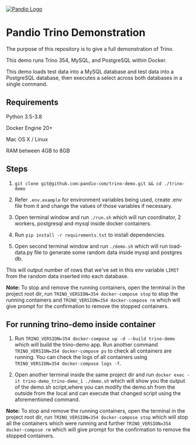 <a href="https://pandio.com"><img src="https://pandio-com.github.io/static/files/assets/pandio_225_blue-05.svg" alt="Pandio Logo"></a>

# Pandio Trino Demonstration

The purpose of this repository is to give a full demonstration of Trino.

This demo runs Trino 354, MySQL, and PostgreSQL within Docker.

This demo loads test data into a MySQL database and test data into a PostgreSQL database, then executes a select across both databases in a single command.

## Requirements

Python 3.5-3.8

Docker Engine 20+

Mac OS X / Linux

RAM between 4GB to 8GB

## Steps

1. `git clone git@github.com:pandio-com/trino-demo.git && cd ./trino-demo`

2. Refer `.env.example` for environment variables being used, create .env file from it and change the values of those variables if necessary.

3. Open terminal window and run `./run.sh` which will run coordinator, 2 workers, postgresql and mysql inside docker containers.

4. Run `pip install -r requirements.txt` to install dependencies.

4. Open second terminal window and run `./demo.sh` which will run load-data.py file to generate some random data inside mysql and postgres db.

This will output number of rows that we've set in this env variable `LIMIT` from the random data inserted into each database.

**Note:** To stop and remove the running containers, open the terminal in the project root dir, run `TRINO_VERSION=354 docker-compose stop` to stop the running containers and `TRINO_VERSION=354 docker-compose rm` which will give prompt for the confirmation to remove the stopped containers.

## For running trino-demo inside container

1. Run `TRINO_VERSION=354 docker-compose up -d --build trino-demo` which will build the trino-demo app. Run another command `TRINO_VERSION=354 docker-compose ps` to check all containers are running. You can check the logs of all containers using `TRINO_VERSION=354 docker-compose logs -f`.

2. Open another terminal inside the same project dir and run `docker exec -it trino-demo_trino-demo_1 ./demo.sh` which will show you the output of the demo.sh script,where you can modify the demo.sh from the outside from the local and can execute that changed script using the aforementioned command.

**Note:** To stop and remove the running containers, open the terminal in the project root dir, run `TRINO_VERSION=354 docker-compose stop` which will stop all the containers which were running and further `TRINO_VERSION=354 docker-compose rm` which will give prompt for the confirmation to remove the stopped containers.
